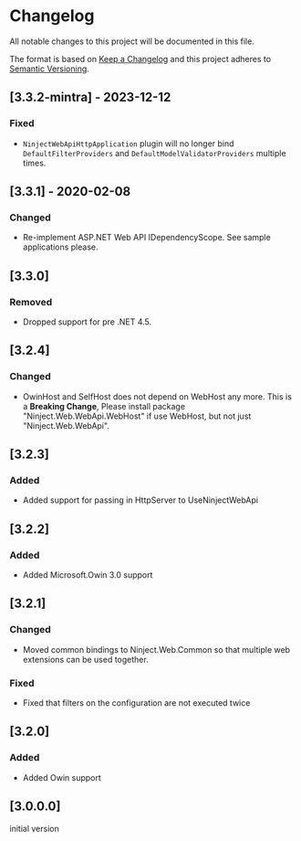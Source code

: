 # Changelog
All notable changes to this project will be documented in this file.

The format is based on [Keep a Changelog](http://keepachangelog.com/en/1.0.0/)
and this project adheres to [Semantic Versioning](http://semver.org/spec/v2.0.0.html).

## [3.3.2-mintra] - 2023-12-12

### Fixed
- `NinjectWebApiHttpApplication` plugin will no longer bind `DefaultFilterProviders` and `DefaultModelValidatorProviders` multiple times.

## [3.3.1] - 2020-02-08

### Changed
 - Re-implement ASP.NET Web API IDependencyScope. See sample applications please.

## [3.3.0]

### Removed
- Dropped support for pre .NET 4.5.

## [3.2.4]

### Changed
- OwinHost and SelfHost does not depend on WebHost any more. This is a **Breaking Change**, Please install package "Ninject.Web.WebApi.WebHost" if use WebHost, but not just "Ninject.Web.WebApi".

## [3.2.3]

### Added
- Added support for passing in HttpServer to UseNinjectWebApi

## [3.2.2]

### Added
- Added Microsoft.Owin 3.0 support

## [3.2.1]

### Changed
- Moved common bindings to Ninject.Web.Common so that multiple web extensions can be used together.

### Fixed 
- Fixed that filters on the configuration are not executed twice

## [3.2.0]

### Added
- Added Owin support

## [3.0.0.0]
initial version
